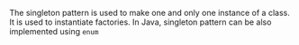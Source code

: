The singleton pattern is used to make one and only one instance of a class. It is used to instantiate factories. In Java, singleton pattern can be also implemented using `enum`

